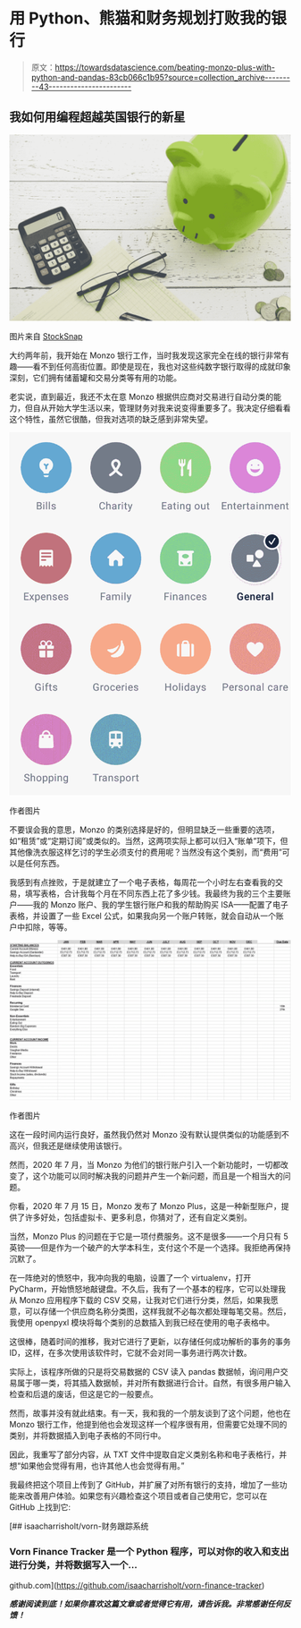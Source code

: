 # 用 Python、熊猫和财务规划打败我的银行

> 原文：<https://towardsdatascience.com/beating-monzo-plus-with-python-and-pandas-83cb066c1b95?source=collection_archive---------43----------------------->

## 我如何用编程超越英国银行的新星

![](img/3633224af8ca8e002dc12b28b2d63b42.png)

图片来自 [StockSnap](https://stocksnap.io)

大约两年前，我开始在 Monzo 银行工作，当时我发现这家完全在线的银行非常有趣——看不到任何高街位置。即使是现在，我也对这些纯数字银行取得的成就印象深刻，它们拥有储蓄罐和交易分类等有用的功能。

老实说，直到最近，我还不太在意 Monzo 根据供应商对交易进行自动分类的能力，但自从开始大学生活以来，管理财务对我来说变得重要多了。我决定仔细看看这个特性，虽然它很酷，但我对选项的缺乏感到非常失望。

![](img/5694eac7d8fc95b05ce7f5479c143f48.png)

作者图片

不要误会我的意思，Monzo 的类别选择是好的，但明显缺乏一些重要的选项，如“租赁”或“定期订阅”或类似的。当然，这两项实际上都可以归入“账单”项下，但其他像洗衣服这样乞讨的学生必须支付的费用呢？当然没有这个类别，而“费用”可以是任何东西。

我感到有点挫败，于是就建立了一个电子表格，每周花一个小时左右查看我的交易，填写表格，合计我每个月在不同东西上花了多少钱。我最终为我的三个主要账户——我的 Monzo 账户、我的学生银行账户和我的帮助购买 ISA——配置了电子表格，并设置了一些 Excel 公式，如果我向另一个账户转账，就会自动从一个账户中扣除，等等。

![](img/ddec7942b6d840c7ac23e5e975a59bf2.png)

作者图片

这在一段时间内运行良好，虽然我仍然对 Monzo 没有默认提供类似的功能感到不高兴，但我还是继续使用该银行。

然而，2020 年 7 月，当 Monzo 为他们的银行账户引入一个新功能时，一切都改变了，这个功能可以同时解决我的问题并产生一个新问题，而且是一个相当大的问题。

你看，2020 年 7 月 15 日，Monzo 发布了 Monzo Plus，这是一种新型账户，提供了许多好处，包括虚拟卡、更多利息，你猜对了，还有自定义类别。

当然，Monzo Plus 的问题在于它是一项付费服务。这不是很多——一个月只有 5 英镑——但是作为一个破产的大学本科生，支付这个不是一个选择。我拒绝再保持沉默了。

在一阵绝对的愤怒中，我冲向我的电脑，设置了一个 virtualenv，打开 PyCharm，开始愤怒地敲键盘。不久后，我有了一个基本的程序，它可以处理我从 Monzo 应用程序下载的 CSV 交易，让我对它们进行分类，然后，如果我愿意，可以存储一个供应商名称分类图，这样我就不必每次都处理每笔交易。然后，我使用 openpyxl 模块将每个类别的总数插入到我已经在使用的电子表格中。

这很棒，随着时间的推移，我对它进行了更新，以存储任何成功解析的事务的事务 ID，这样，在多次使用该软件时，它就不会对同一事务进行两次计数。

实际上，该程序所做的只是将交易数据的 CSV 读入 pandas 数据帧，询问用户交易属于哪一类，将其插入数据帧，并对所有数据进行合计。自然，有很多用户输入检查和后退的废话，但这是它的一般要点。

然而，故事并没有就此结束。有一天，我和我的一个朋友谈到了这个问题，他也在 Monzo 银行工作，他提到他也会发现这样一个程序很有用，但需要它处理不同的类别，并将数据插入到电子表格的不同行中。

因此，我重写了部分内容，从 TXT 文件中提取自定义类别名称和电子表格行，并想“如果他会觉得有用，也许其他人也会觉得有用。”

我最终把这个项目上传到了 GitHub，并扩展了对所有银行的支持，增加了一些功能来改善用户体验。如果您有兴趣检查这个项目或者自己使用它，您可以在 GitHub 上找到它:

[](https://github.com/isaacharrisholt/vorn-finance-tracker) [## isaacharrisholt/vorn-财务跟踪系统

### Vorn Finance Tracker 是一个 Python 程序，可以对你的收入和支出进行分类，并将数据写入一个…

github.com](https://github.com/isaacharrisholt/vorn-finance-tracker) 

***感谢阅读到底！如果你喜欢这篇文章或者觉得它有用，请告诉我。非常感谢任何反馈！***